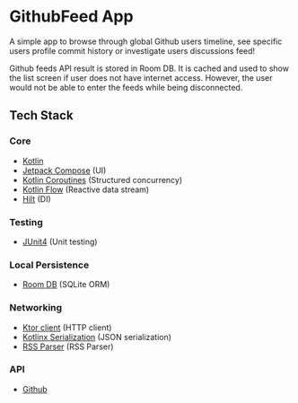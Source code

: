 GithubFeed App
==================

A simple app to browse through global Github users timeline, see specific users profile commit history or investigate users discussions feed!

Github feeds API result is stored in Room DB. It is cached and used to show the list screen if user does not have internet access. However, the user would not be able to enter the feeds while being disconnected.

## Tech Stack

### Core
- [Kotlin](https://kotlinlang.org/)
- [Jetpack Compose](https://developer.android.com/jetpack/compose) (UI)
- [Kotlin Coroutines](https://kotlinlang.org/docs/coroutines-overview.html) (Structured concurrency)
- [Kotlin Flow](https://kotlinlang.org/docs/flow.html) (Reactive data stream)
- [Hilt](https://dagger.dev/hilt/) (DI)

### Testing
- [JUnit4](https://github.com/junit-team/junit4) (Unit testing)

### Local Persistence
- [Room DB](https://developer.android.com/training/data-storage/room) (SQLite ORM)

### Networking
- [Ktor client](https://ktor.io/docs/getting-started-ktor-client.html) (HTTP client)
- [Kotlinx Serialization](https://github.com/Kotlin/kotlinx.serialization) (JSON serialization)
- [RSS Parser](https://github.com/prof18/RSS-Parser) (RSS Parser)

### API
- [Github](https://docs.github.com/en/rest/activity/feeds?apiVersion=2022-11-28)
